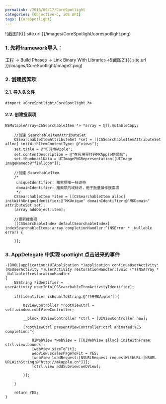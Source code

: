 ```yaml
---
permalink: /2016/06/17/CoreSpotlight
categories: [Objective-C, iOS API]
tags: [CoreSpotlight]
---
```

![截图1]({{ site.url }}/images/CoreSpotlight/corespotlight.png)

### 1. 先将framework导入：<br>
工程 -> Build Phases -> Link Binary With Libraries->![截图2]({{ site.url }}/images/CoreSpotlight/image2.png)
<br>

### 2. 创建搜索项

#### 2.1. 导入头文件

~~~objc
#import <CoreSpotlight/CoreSpotlight.h>
~~~

#### 2.2. 创建搜索项

~~~objc
NSMutableArray<CSSearchableItem *> *array = @[].mutableCopy;
    
    //创建 SearchableItemAttributeSet
    CSSearchableItemAttributeSet *set = [[CSSearchableItemAttributeSet alloc] initWithItemContentType: @"views"];
    set.title = @"打开MKApple";
    set.contentDescription = @"在应用里打开MKApple的网站";
    set.thumbnailData = UIImagePNGRepresentation([UIImage imageNamed:@"fielIcon"]);
    
    //创建 SearchableItem
    /*
     uniqueIdentifier: 搜索项唯一标识符
     domainIdentifier: 搜索项的域标识，用于批量操作搜索项
     */
    CSSearchableItem *item = [[CSSearchableItem alloc] initWithUniqueIdentifier:@"MKUnique" domainIdentifier:@"MKDomain" attributeSet:set];
    [array addObject:item];
    
    //更新搜索项
    [[CSSearchableIndex defaultSearchableIndex] indexSearchableItems:array completionHandler:^(NSError * _Nullable error) {
        
    }];
~~~


### 3. AppDelegate 中实现 spotlight 点击进来的事件

~~~objc
-(BOOL)application:(UIApplication *)application continueUserActivity:(NSUserActivity *)userActivity restorationHandler:(void (^)(NSArray * _Nullable))restorationHandler
{
    NSString *identifier = userActivity.userInfo[CSSearchableItemActivityIdentifier];
    
    if([identifier isEqualToString:@"打开MKApple"]){
        
        UIViewController *rootViewCtrl = self.window.rootViewController;
        
        __block UIViewController *ctrl = [UIViewController new];
        
        [rootViewCtrl presentViewController:ctrl animated:YES completion:^{
            
            UIWebView *webView = [[UIWebView alloc] initWithFrame: ctrl.view.bounds];
            [webView sizeToFit];
            webView.scalesPageToFit = YES;
            [webView loadRequest:[NSURLRequest requestWithURL:[NSURL URLWithString:@"http://mkapple.cn"]]];
            [ctrl.view addSubview:webView];
            
        }];
        
    }
    
    return YES;
}
~~~


<!-- 多说评论框 start -->
<div class="ds-thread" data-thread-key="CoreSpotlight" data-title="iOS 的异常处理" data-url="http://mkapple.cn/2016/06/17/CoreSpotlight"></div>
<!-- 多说评论框 end -->
<!-- 多说公共JS代码 start (一个网页只需插入一次) -->
<script type="text/javascript">
var duoshuoQuery = {short_name:"mkapple"};
	(function() {
		var ds = document.createElement('script');
		ds.type = 'text/javascript';ds.async = true;
		ds.src = (document.location.protocol == 'https:' ? 'https:' : 'http:') + '//static.duoshuo.com/embed.js';
		ds.charset = 'UTF-8';
		(document.getElementsByTagName('head')[0] 
		 || document.getElementsByTagName('body')[0]).appendChild(ds);
	})();
	</script>
<!-- 多说公共JS代码 end -->